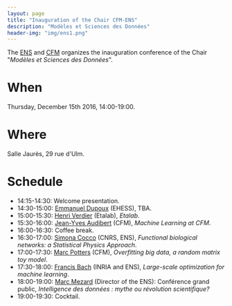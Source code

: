 ```yaml
---
layout: page
title: "Inauguration of the Chair CFM-ENS"
description: "Modèles et Sciences des Données"
header-img: "img/ens1.png"
---
```



The [ENS](http://www.ens.fr) and [CFM](https://www.cfm.fr/) organizes the inauguration conference of the Chair "_Modèles et Sciences des Données_".


When
============================

Thursday, December 15th 2016, 14:00-19:00.

Where
============================

Salle Jaurès, 29 rue d'Ulm.

Schedule
============================

* 14:15-14:30: Welcome presentation.
* 14:30-15:00: [Emmanuel Dupoux](http://www.lscp.net/persons/dupoux/indexfr.html) (EHESS), TBA.
* 15:00-15:30: [Henri Verdier](https://fr.wikipedia.org/wiki/Henri_Verdier) (Etalab), _Etalab_.
* 15:30-16:00: [Jean-Yves Audibert](https://www.cfm.fr/) (CFM), _Machine Learning at CFM_.
* 16:00-16:30: Coffee break.
* 16:30-17:00: [Simona Cocco](http://www.lps.ens.fr/~cocco/) (CNRS, ENS), _Functional biological networks: a Statistical Physics Approach_.
* 17:00-17:30: [Marc Potters](https://www.cfm.fr/) (CFM), _Overfitting big data, a random matrix toy model_.
* 17:30-18:00: [Francis Bach](http://www.di.ens.fr/~fbach/) (INRIA and ENS), _Large-scale optimization for machine learning_.
* 18:00-19:00: [Marc Mezard](http://lptms.u-psud.fr/membres/mezard/) (Director of the ENS): Conférence grand public, _Intelligence des données : mythe ou révolution scientifique?_
* 19:00-19:30: Cocktail.
